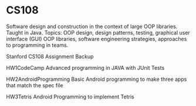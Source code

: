 # CS108
Software design and construction in the context of large OOP libraries. Taught in Java. Topics: OOP design, design patterns, testing, graphical user interface (GUI) OOP libraries, software engineering strategies, approaches to programming in teams. 

Stanford CS108 Assignment Backup

HW1CodeCamp
Advanced programming in JAVA with JUnit Tests

HW2AndroidProgramming
Basic Android programming to make three apps that match the spec file

HW3Tetris
Android Programming to implement Tetris
